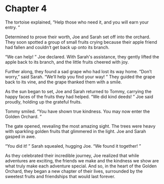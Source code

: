 # Chapter 4
The tortoise explained, “Help those who need it, and you will earn your entry. ”

Determined to prove their worth, Joe and Sarah set off into the orchard. They soon spotted a group of small fruits crying because their apple friend had fallen and couldn’t get back up onto its branch. 

“We can help! ” Joe declared. With Sarah's assistance, they gently lifted the apple back to its branch, and the little fruits cheered with joy. 

Further along, they found a sad grape who had lost its way home. “Don’t worry,” said Sarah. “We’ll help you find your way! ” They guided the grape back to its vine, and the grape thanked them with a smile. 

As the sun began to set, Joe and Sarah returned to Tommy, carrying the happy faces of the fruits they had helped. “We did kind deeds! ” Joe said proudly, holding up the grateful fruits. 

Tommy smiled. “You have shown true kindness. You may now enter the Golden Orchard. ”

The gate opened, revealing the most amazing sight. The trees were heavy with sparkling golden fruits that glimmered in the light. Joe and Sarah gasped in awe. 

“You did it! ” Sarah squealed, hugging Joe. “We found it together! ”

As they celebrated their incredible journey, Joe realized that while adventures are exciting, the friends we make and the kindness we show are what truly make each adventure special. And so, in the heart of the Golden Orchard, they began a new chapter of their lives, surrounded by the sweetest fruits and friendships that would last forever. 